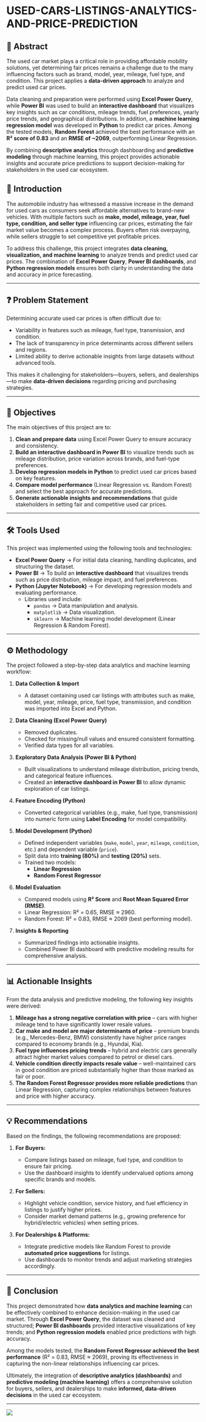 # USED-CARS-LISTINGS-ANALYTICS-AND-PRICE-PREDICTION

## 📑 Abstract

The used car market plays a critical role in providing affordable mobility solutions, yet determining fair prices remains a challenge due to the many influencing factors such as brand, model, year, mileage, fuel type, and condition. This project applies a **data-driven approach** to analyze and predict used car prices.

Data cleaning and preparation were performed using **Excel Power Query**, while **Power BI** was used to build an **interactive dashboard** that visualizes key insights such as car conditions, mileage trends, fuel preferences, yearly price trends, and geographical distributions. In addition, a **machine learning regression model** was developed in **Python** to predict car prices. Among the tested models, **Random Forest** achieved the best performance with an **R² score of 0.83** and an **RMSE of ~2069**, outperforming Linear Regression.

By combining **descriptive analytics** through dashboarding and **predictive modeling** through machine learning, this project provides actionable insights and accurate price predictions to support decision-making for stakeholders in the used car ecosystem.

## 📖 Introduction  

The automobile industry has witnessed a massive increase in the demand for used cars as consumers seek affordable alternatives to brand-new vehicles. With multiple factors such as **make, model, mileage, year, fuel type, condition, and seller type** influencing car prices, estimating the fair market value becomes a complex process. Buyers often risk overpaying, while sellers struggle to set competitive yet profitable prices.  

To address this challenge, this project integrates **data cleaning, visualization, and machine learning** to analyze trends and predict used car prices. The combination of **Excel Power Query**, **Power BI dashboards**, and **Python regression models** ensures both clarity in understanding the data and accuracy in price forecasting.  

---

## ❓ Problem Statement  

Determining accurate used car prices is often difficult due to:  
- Variability in features such as mileage, fuel type, transmission, and condition.  
- The lack of transparency in price determinants across different sellers and regions.  
- Limited ability to derive actionable insights from large datasets without advanced tools.  

This makes it challenging for stakeholders—buyers, sellers, and dealerships—to make **data-driven decisions** regarding pricing and purchasing strategies.  

---

## 🎯 Objectives  

The main objectives of this project are to:  

1. **Clean and prepare data** using Excel Power Query to ensure accuracy and consistency.  
2. **Build an interactive dashboard in Power BI** to visualize trends such as mileage distribution, price variation across brands, and fuel-type preferences.  
3. **Develop regression models in Python** to predict used car prices based on key features.  
4. **Compare model performance** (Linear Regression vs. Random Forest) and select the best approach for accurate predictions.  
5. **Generate actionable insights and recommendations** that guide stakeholders in setting fair and competitive used car prices.  

---

## 🛠️ Tools Used  

This project was implemented using the following tools and technologies:  

- **Excel Power Query** → For initial data cleaning, handling duplicates, and structuring the dataset.  
- **Power BI** → To build an **interactive dashboard** that visualizes trends such as price distribution, mileage impact, and fuel preferences.  
- **Python (Jupyter Notebook)** → For developing regression models and evaluating performance.  
  - Libraries used include:  
    - `pandas` → Data manipulation and analysis.  
    - `matplotlib` → Data visualization.  
    - `sklearn` → Machine learning model development (Linear Regression & Random Forest).  

---

## ⚙️ Methodology  

The project followed a step-by-step data analytics and machine learning workflow:  

1. **Data Collection & Import**  
   - A dataset containing used car listings with attributes such as make, model, year, mileage, price, fuel type, transmission, and condition was imported into Excel and Python.  

2. **Data Cleaning (Excel Power Query)**  
   - Removed duplicates.  
   - Checked for missing/null values and ensured consistent formatting.  
   - Verified data types for all variables.  

3. **Exploratory Data Analysis (Power BI & Python)**  
   - Built visualizations to understand mileage distribution, pricing trends, and categorical feature influences.  
   - Created an **interactive dashboard in Power BI** to allow dynamic exploration of car listings.  

4. **Feature Encoding (Python)**  
   - Converted categorical variables (e.g., make, fuel type, transmission) into numeric form using **Label Encoding** for model compatibility.  

5. **Model Development (Python)**  
   - Defined independent variables (`make`, `model`, `year`, `mileage`, `condition`, etc.) and dependent variable (`price`).  
   - Split data into **training (80%)** and **testing (20%)** sets.  
   - Trained two models:  
     - **Linear Regression**  
     - **Random Forest Regressor**  

6. **Model Evaluation**  
   - Compared models using **R² Score** and **Root Mean Squared Error (RMSE)**.  
   - Linear Regression: R² = 0.65, RMSE ≈ 2960.  
   - Random Forest: R² = 0.83, RMSE ≈ 2069 (best performing model).  

7. **Insights & Reporting**  
   - Summarized findings into actionable insights.  
   - Combined Power BI dashboard with predictive modeling results for comprehensive analysis.  

---

## 📊 Actionable Insights  

From the data analysis and predictive modeling, the following key insights were derived:  

1. **Mileage has a strong negative correlation with price** – cars with higher mileage tend to have significantly lower resale values.  
2. **Car make and model are major determinants of price** – premium brands (e.g., Mercedes-Benz, BMW) consistently have higher price ranges compared to economy brands (e.g., Hyundai, Kia).  
3. **Fuel type influences pricing trends** – hybrid and electric cars generally attract higher market values compared to petrol or diesel cars.  
4. **Vehicle condition directly impacts resale value** – well-maintained cars in good condition are priced substantially higher than those marked as fair or poor.  
5. **The Random Forest Regressor provides more reliable predictions** than Linear Regression, capturing complex relationships between features and price with higher accuracy.  

---

## 💡 Recommendations  

Based on the findings, the following recommendations are proposed:  

1. **For Buyers:**  
   - Compare listings based on mileage, fuel type, and condition to ensure fair pricing.  
   - Use the dashboard insights to identify undervalued options among specific brands and models.  

2. **For Sellers:**  
   - Highlight vehicle condition, service history, and fuel efficiency in listings to justify higher prices.  
   - Consider market demand patterns (e.g., growing preference for hybrid/electric vehicles) when setting prices.  

3. **For Dealerships & Platforms:**  
   - Integrate predictive models like Random Forest to provide **automated price suggestions** for listings.  
   - Use dashboards to monitor trends and adjust marketing strategies accordingly.  

---

## 🏁 Conclusion  

This project demonstrated how **data analytics and machine learning** can be effectively combined to enhance decision-making in the used car market. Through **Excel Power Query**, the dataset was cleaned and structured; **Power BI dashboards** provided interactive visualizations of key trends; and **Python regression models** enabled price predictions with high accuracy.  

Among the models tested, the **Random Forest Regressor achieved the best performance** (R² = 0.83, RMSE ≈ 2069), proving its effectiveness in capturing the non-linear relationships influencing car prices.  

Ultimately, the integration of **descriptive analytics (dashboards)** and **predictive modeling (machine learning)** offers a comprehensive solution for buyers, sellers, and dealerships to make **informed, data-driven decisions** in the used car ecosystem.  

---

![](https://github.com/isaacquayson/USED-CARS-LISTINGS-ANALYTICS-AND-PRICE-PREDICTION/blob/main/Screenshot%202025-08-16%20144323.png)
